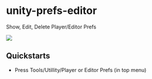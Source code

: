 # unity-prefs-editor
Show, Edit, Delete Player/Editor Prefs

![](./screenshot-0.PNG)

## Quickstarts
- Press Tools/Utillity/Player or Editor Prefs (in top menu)
